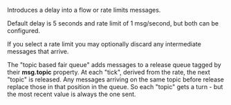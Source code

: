 Introduces a delay into a flow or rate limits messages.

Default delay is 5 seconds and rate limit of 1 msg/second, but both can be configured.

If you select a rate limit you may optionally discard any intermediate messages that arrive.

The "topic based fair queue" adds messages to a release queue tagged by their **msg.topic** property. At each "tick", derived from the rate, the next "topic" is released. Any messages arriving on the same topic before release replace those in that position in the queue. So each "topic" gets a turn - but the most recent value is always the one sent.